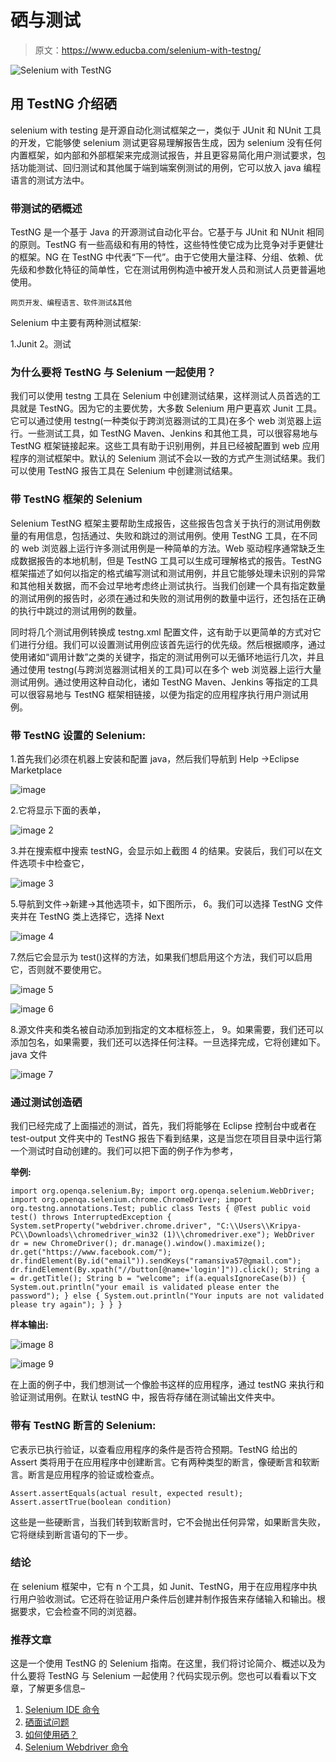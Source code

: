 # 硒与测试

> 原文：<https://www.educba.com/selenium-with-testng/>

![Selenium with TestNG](img/3437d2285826b19001fdbba083b0008f.png)



## 用 TestNG 介绍硒

selenium with testing 是开源自动化测试框架之一，类似于 JUnit 和 NUnit 工具的开发，它能够使 selenium 测试更容易理解报告生成，因为 selenium 没有任何内置框架，如内部和外部框架来完成测试报告，并且更容易简化用户测试要求，包括功能测试、回归测试和其他属于端到端案例测试的用例，它可以放入 java 编程语言的测试方法中。

### 带测试的硒概述

TestNG 是一个基于 Java 的开源测试自动化平台。它基于与 JUnit 和 NUnit 相同的原则。TestNG 有一些高级和有用的特性，这些特性使它成为比竞争对手更健壮的框架。NG 在 TestNG 中代表“下一代”。由于它使用大量注释、分组、依赖、优先级和参数化特征的简单性，它在测试用例构造中被开发人员和测试人员更普遍地使用。

<small>网页开发、编程语言、软件测试&其他</small>

Selenium 中主要有两种测试框架:

1.Junit
2。测试

### 为什么要将 TestNG 与 Selenium 一起使用？

我们可以使用 testng 工具在 Selenium 中创建测试结果，这样测试人员首选的工具就是 TestNG。因为它的主要优势，大多数 Selenium 用户更喜欢 Junit 工具。它可以通过使用 testng(一种类似于跨浏览器测试的工具)在多个 web 浏览器上运行。一些测试工具，如 TestNG Maven、Jenkins 和其他工具，可以很容易地与 TestNG 框架链接起来。这些工具有助于识别用例，并且已经被配置到 web 应用程序的测试框架中。默认的 Selenium 测试不会以一致的方式产生测试结果。我们可以使用 TestNG 报告工具在 Selenium 中创建测试结果。

### 带 TestNG 框架的 Selenium

Selenium TestNG 框架主要帮助生成报告，这些报告包含关于执行的测试用例数量的有用信息，包括通过、失败和跳过的测试用例。使用 TestNG 工具，在不同的 web 浏览器上运行许多测试用例是一种简单的方法。Web 驱动程序通常缺乏生成数据报告的本地机制，但是 TestNG 工具可以生成可理解格式的报告。TestNG 框架描述了如何以指定的格式编写测试和测试用例，并且它能够处理未识别的异常和其他相关数据，而不会过早地考虑终止测试执行。当我们创建一个具有指定数量的测试用例的报告时，必须在通过和失败的测试用例的数量中运行，还包括在正确的执行中跳过的测试用例的数量。

同时将几个测试用例转换成 testng.xml 配置文件，这有助于以更简单的方式对它们进行分组。我们可以设置测试用例应该首先运行的优先级。然后根据顺序，通过使用诸如“调用计数”之类的关键字，指定的测试用例可以无循环地运行几次，并且通过使用 testng(与跨浏览器测试相关的工具)可以在多个 web 浏览器上运行大量测试用例。通过使用这种自动化，诸如 TestNG Maven、Jenkins 等指定的工具可以很容易地与 TestNG 框架相链接，以便为指定的应用程序执行用户测试用例。

### 带 TestNG 设置的 Selenium:

1.首先我们必须在机器上安装和配置 java，然后我们导航到 Help ->Eclipse Marketplace

![image](img/1a4b100bd9bf8f436d4adfaa8c0bc24a.png)



2.它将显示下面的表单，

![image 2](img/57355609e729dd4c7d0ca3b3ca2094c6.png)



3.并在搜索框中搜索 testNG，会显示如上截图
4 的结果。安装后，我们可以在文件选项卡中检查它，

![image 3](img/d71210199a95f753fd7a0a267ab3b867.png)



5.导航到文件->新建->其他选项卡，如下图所示，
6。我们可以选择 TestNG 文件夹并在 TestNG 类上选择它，选择 Next

![image 4](img/021b4f70344997d993a8634c691f06b9.png)



7.然后它会显示为 test()这样的方法，如果我们想启用这个方法，我们可以启用它，否则就不要使用它。

![image 5](img/b7cb224a34b61b9e37bd13f1d6fab7b6.png)



![image 6](img/b9ccf8610744a1774299d4c469d26e56.png)



8.源文件夹和类名被自动添加到指定的文本框标签上，
9。如果需要，我们还可以添加包名，如果需要，我们还可以选择任何注释。一旦选择完成，它将创建如下。java 文件

![image 7](img/05212f22d361e2535abbdd7dc419ddde.png)



### 通过测试创造硒

我们已经完成了上面描述的测试，首先，我们将能够在 Eclipse 控制台中或者在 test-output 文件夹中的 TestNG 报告下看到结果，这是当您在项目目录中运行第一个测试时自动创建的。我们可以把下面的例子作为参考，

**举例:**

`import org.openqa.selenium.By;
import org.openqa.selenium.WebDriver;
import org.openqa.selenium.chrome.ChromeDriver;
import org.testng.annotations.Test;
public class Tests {
@Test
public void test() throws InterruptedException {
System.setProperty("webdriver.chrome.driver", "C:\\Users\\Kripya-PC\\Downloads\\chromedriver_win32 (1)\\chromedriver.exe");
WebDriver dr = new ChromeDriver();
dr.manage().window().maximize();
dr.get("https://www.facebook.com/");
dr.findElement(By.id("email")).sendKeys("ramansiva57@gmail.com");
dr.findElement(By.xpath("//button[@name='login']")).click();
String a = dr.getTitle();
String b = "welcome";
if(a.equalsIgnoreCase(b))
{
System.out.println("your email is validated please enter the password");
}
else
{
System.out.println("Your inputs are not validated please try again");
}
}
}`

**样本输出:**

![image 8](img/6ca46fe6959fd1edee5c16921d6b7690.png)



![image 9](img/9b59313ddf7624b378eb1fe33ff8c6f4.png)



在上面的例子中，我们想测试一个像脸书这样的应用程序，通过 testNG 来执行和验证测试用例。在默认 testNG 中，报告将存储在测试输出文件夹中。

### 带有 TestNG 断言的 Selenium:

它表示已执行验证，以查看应用程序的条件是否符合预期。TestNG 给出的 Assert 类将用于在应用程序中创建断言。它有两种类型的断言，像硬断言和软断言。断言是应用程序的验证或检查点。

`Assert.assertEquals(actual result, expected result);
Assert.assertTrue(boolean condition)`

这些是一些硬断言，当我们转到软断言时，它不会抛出任何异常，如果断言失败，它将继续到断言语句的下一步。

### 结论

在 selenium 框架中，它有 n 个工具，如 Junit、TestNG，用于在应用程序中执行用户验收测试。它还将在验证用户条件后创建并制作报告来存储输入和输出。根据要求，它会检查不同的浏览器。

### 推荐文章

这是一个使用 TestNG 的 Selenium 指南。在这里，我们将讨论简介、概述以及为什么要将 TestNG 与 Selenium 一起使用？代码实现示例。您也可以看看以下文章，了解更多信息–

1.  [Selenium IDE 命令](https://www.educba.com/selenium-ide-commands/)
2.  [硒面试问题](https://www.educba.com/selenium-interview-questions/)
3.  [如何使用硒？](https://www.educba.com/how-to-use-selenium/)
4.  [Selenium Webdriver 命令](https://www.educba.com/selenium-webdriver-commands/)





